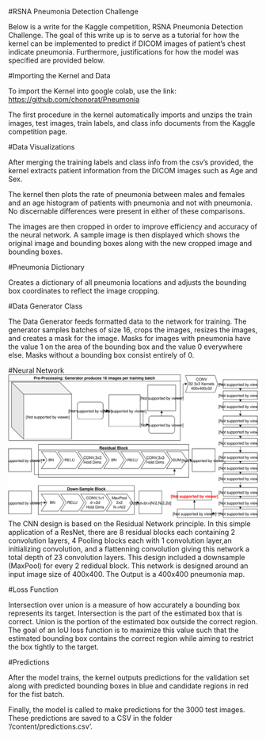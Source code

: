 #RSNA Pneumonia Detection Challenge

Below is a write for the Kaggle competition, RSNA Pneumonia Detection Challenge.  The goal of this write up is to serve as a tutorial for how the kernel can be implemented to predict if DICOM images of patient’s chest indicate pneumonia.  Furthermore, justifications for how the model was specified are provided below.

#Importing the Kernel and Data

To import the Kernel into google colab, use the link: https://github.com/chonorat/Pneumonia

The first procedure in the kernel automatically imports and unzips the train images, test images, train labels, and class info documents from the Kaggle competition page.

#Data Visualizations

After merging the training labels and class info from the csv’s provided, the kernel extracts patient information from the DICOM images such as Age and Sex.

The kernel then plots the rate of pneumonia between males and females and an age histogram of patients with pneumonia and not with pneumonia.  No discernable differences were present in either of these comparisons.

The images are then cropped in order to improve efficiency and accuracy of the neural network.  A sample image is then displayed which shows the original image and bounding boxes along with the new cropped image and bounding boxes.

#Pneumonia Dictionary

Creates a dictionary of all pneumonia locations and adjusts the bounding box coordinates to reflect the image cropping.

#Data Generator Class

The Data Generator feeds formatted data to the network for training.  The generator samples batches of size 16, crops the images, resizes the images, and creates a mask for the image.  Masks for images with pneumonia have the value 1 on the area of the bounding box and the value 0 everywhere else.  Masks without a bounding box consist entirely of 0.


#Neural Network
![Network Diagram](NetworkDiagram.svg)
The CNN design is based on the Residual Network principle. In this simple application of a ResNet, there are 8 residual blocks each containing 2 convolution layers, 4 Pooling blocks each with 1 convolution layer,an initializing convolution, and a flattenning convolution giving this network a total depth of 23 convolution layers. This design included a downsample (MaxPool) for every 2 redidual block. This network is designed around an input image size of 400x400. The Output is a 400x400 pneumonia map.

#Loss Function

Intersection over union is a measure of how accurately a bounding box represents its target. Intersection is the part of the estimated box that is correct. Union is the portion of the estimated box outside the correct region. The goal of an IoU loss function is to maximize this value such that the estimated bounding box contains the correct region while aiming to restrict the box tightly to the target.


#Predictions

After the model trains, the kernel outputs predictions for the validation set along with predicted bounding boxes in blue and candidate regions in red for the fist batch.

Finally, the model is called to make predictions for the 3000 test images.  These predictions are saved to a CSV in the folder ‘/content/predictions.csv’.
